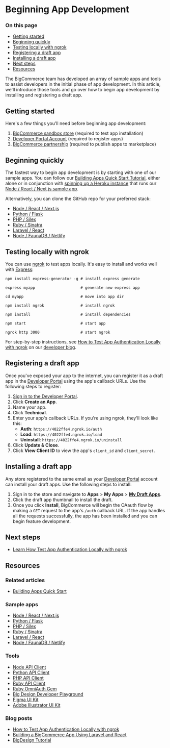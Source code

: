 # Beginning App Development

<div class="otp" id="no-index">

### On this page
- [Getting started](#getting-started)
- [Beginning quickly](#beginning-quickly)
- [Testing locally with ngrok](#testing-locally-with-ngrok)
- [Registering a draft app](#registering-a-draft-app)
- [Installing a draft app](#installing-a-draft-app)
- [Next steps](#next-steps)
- [Resources](#resources)

</div>

The BigCommerce team has developed an array of sample apps and tools to assist developers in the initial phase of app development. In this article, we'll introduce those tools and go over how to begin app development by installing and registering a draft app.

## Getting started
Here's a few things you'll need before beginning app development:
1. [BigCommerce sandbox store](https://developer.bigcommerce.com/api-docs/partner/getting-started/create-a-sandbox-store) (required to test app installation)
2. [Developer Portal Account](https://devtools.bigcommerce.com/) (required to register apps)
3. [BigCommerce partnership](https://www.bigcommerce.com/partners/) (required to publish apps to marketplace)

## Beginning quickly
The fastest way to begin app development is by starting with one of our sample apps. You can follow our [Building Apps Quick Start Tutorial](https://developer.bigcommerce.com/api-docs/apps/quick-start), either alone or in conjunction with [spinning up a Heroku instance](https://heroku.com/deploy?template=https://github.com/bigcommerce/sample-app-nodejs) that runs our [Node / React / Next.js sample app](https://github.com/bigcommerce/sample-app-nodejs/).  

Alternatively, you can clone the GitHub repo for your preferred stack:

* [Node / React / Next.js](https://github.com/bigcommerce/sample-app-nodejs/)
* [Python / Flask](https://github.com/bigcommerce/hello-world-app-python-flask)
* [PHP / Silex](https://github.com/bigcommerce/hello-world-app-php-silex)
* [Ruby / Sinatra](https://github.com/bigcommerce/hello-world-app-ruby-sinatra)
* [Laravel / React](https://github.com/bigcommerce/laravel-react-sample-app)
* [Node / FaunaDB / Netlify](https://github.com/bigcommerce/channels-app/)

## Testing locally with ngrok
You can use [ngrok](https://ngrok.com/) to test apps locally. It's easy to install and works well with [Express](https://expressjs.com/):


```shell
npm install express-generator -g # install express generate

express myapp                    # generate new express app

cd myapp                         # move into app dir

npm install ngrok                # install ngrok

npm install                      # install dependencies

npm start                        # start app

ngrok http 3000                  # start ngrok
```

For step-by-step instructions, see [How to Test App Authentication Locally with ngrok](https://medium.com/bigcommerce-developer-blog/how-to-test-app-authentication-locally-with-ngrok-149150bfe4cf) on our [developer blog](https://medium.com/bigcommerce-developer-blog).

## Registering a draft app
Once you've exposed your app to the internet, you can register it as a draft app in the [Developer Portal](https://devtools.bigcommerce.com/) using the app's callback URLs. Use the following steps to register:

1. [Sign in to the Developer Portal](https://devtools.bigcommerce.com/).
2. Click **Create an App**.
3. Name your app.
4. Click **Technical**.
5. Enter your app's callback URLs. If you're using ngrok, they'll look like this:
   * **Auth**: `https://4022ffe4.ngrok.io/auth`
   * **Load**: `https://4022ffe4.ngrok.io/load`
   * **Uninstall**: `https://4022ffe4.ngrok.io/uninstall`
6.  Click **Update & Close**.
7.  Click **View Client ID** to view the app's `client_id` and `client_secret`.

## Installing a draft app
Any store registered to the same email as your [Developer Portal](https://devtools.bigcommerce.com/my/apps) account can install your draft apps. Use the following steps to install:

1. Sign in to the store and navigate to **Apps** > **My Apps** > [**My Draft Apps**](https://login.bigcommerce.com/deep-links/manage/marketplace/apps/my-apps/drafts).
2. Click the draft app thumbnail to install the draft. 
3. Once you click **Install**, BigCommerce will begin the OAauth flow by making a `GET` request to the app's `/auth` callback URL. If the app handles all the requests successfully, the app has been installed and you can begin feature development.

## Next steps
* [Learn How Test App Authentication Locally with ngrok](https://medium.com/bigcommerce-developer-blog/how-to-test-app-authentication-locally-with-ngrok-149150bfe4cf)

## Resources

### Related articles
* [Building Apps Quick Start](https://developer.bigcommerce.com/api-docs/apps/quick-start)

### Sample apps
* [Node / React / Next.js](https://github.com/bigcommerce/sample-app-nodejs)
* [Python / Flask](https://github.com/bigcommerce/hello-world-app-python-flask)
* [PHP / Silex](https://github.com/bigcommerce/hello-world-app-php-silex)
* [Ruby / Sinatra](https://github.com/bigcommerce/hello-world-app-ruby-sinatra)
* [Laravel / React](https://github.com/bigcommerce/laravel-react-sample-app)
* [Node / FaunaDB / Netlify](https://github.com/bigcommerce/channels-app/)

### Tools
* [Node API Client](https://github.com/bigcommerce/node-bigcommerce/)
* [Python API Client](https://github.com/bigcommerce/bigcommerce-api-python)
* [PHP API Client](https://github.com/bigcommerce/bigcommerce-api-php)
* [Ruby API Client](https://github.com/bigcommerce/bigcommerce-api-ruby)
* [Ruby OmniAuth Gem](https://github.com/bigcommerce/omniauth-bigcommerce)
* [Big Design Developer Playground](https://developer.bigcommerce.com/big-design/)
* [Figma UI Kit](https://www.figma.com/file/jTVuUkiZ1j3rux8WHG4IKK/BigDesign-UI-Kit?node-id=0%3A1/duplicate)
* [Adobe Illustrator UI Kit](https://design.bigcommerce.com/bigdesign-ui-kit)

### Blog posts
* [How to Test App Authentication Locally with ngrok](https://medium.com/bigcommerce-developer-blog/how-to-test-app-authentication-locally-with-ngrok-149150bfe4cf)
* [Building a BigCommerce App Using Laravel and React](https://medium.com/bigcommerce-developer-blog/building-a-bigcommerce-app-using-laravel-and-react-711ceceb5006)
* [BigDesign Tutorial](https://medium.com/bigcommerce-developer-blog/bigdesign-build-native-looking-uis-with-the-bigcommerce-design-system-fb06a01a24f2)
